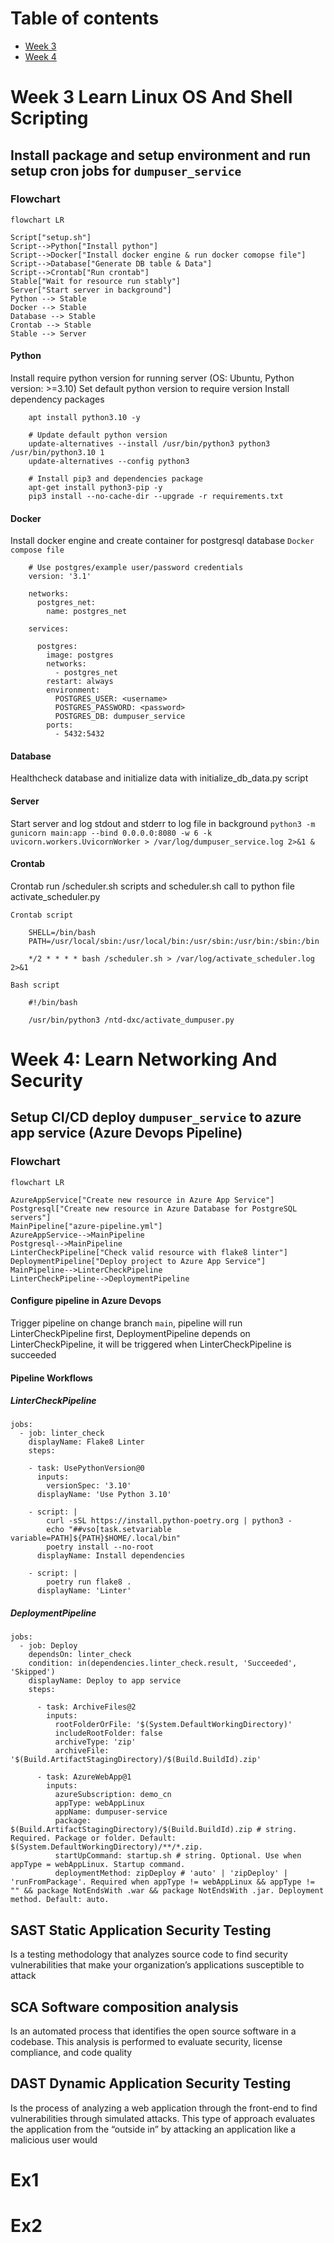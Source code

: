 # Table of contents

- [Week 3](#week-3-learn-linux-os-and-shell-scripting)
- [Week 4](#week-4-learn-networking-and-security)

# Week 3 Learn Linux OS And Shell Scripting

## Install package and setup environment and run setup cron jobs for `dumpuser_service` 

### Flowchart

```mermaid
flowchart LR

Script["setup.sh"]
Script-->Python["Install python"]
Script-->Docker["Install docker engine & run docker comopse file"]
Script-->Database["Generate DB table & Data"]
Script-->Crontab["Run crontab"]
Stable["Wait for resource run stably"]
Server["Start server in background"]
Python --> Stable
Docker --> Stable
Database --> Stable
Crontab --> Stable
Stable --> Server
```

#### Python
Install require python version for running server (OS: Ubuntu, Python version: >=3.10)
Set default python version to require version
Install dependency packages
```
    apt install python3.10 -y

    # Update default python version
    update-alternatives --install /usr/bin/python3 python3 /usr/bin/python3.10 1
    update-alternatives --config python3

    # Install pip3 and dependencies package
    apt-get install python3-pip -y
    pip3 install --no-cache-dir --upgrade -r requirements.txt
```

#### Docker
Install docker engine and create container for postgresql database
`Docker compose file`
```
    # Use postgres/example user/password credentials
    version: '3.1'

    networks:
      postgres_net:
        name: postgres_net

    services:

      postgres:
        image: postgres
        networks:
          - postgres_net
        restart: always
        environment:
          POSTGRES_USER: <username>
          POSTGRES_PASSWORD: <password>
          POSTGRES_DB: dumpuser_service
        ports:
          - 5432:5432
```

#### Database
Healthcheck database and initialize data with initialize_db_data.py script

#### Server
Start server and log stdout and stderr to log file in background
`python3 -m gunicorn main:app --bind 0.0.0.0:8080 -w 6 -k uvicorn.workers.UvicornWorker > /var/log/dumpuser_service.log 2>&1 &`

#### Crontab
Crontab run /scheduler.sh scripts and scheduler.sh call to python file activate_scheduler.py

`Crontab script`
```
    SHELL=/bin/bash
    PATH=/usr/local/sbin:/usr/local/bin:/usr/sbin:/usr/bin:/sbin:/bin

    */2 * * * * bash /scheduler.sh > /var/log/activate_scheduler.log 2>&1
```

`Bash script`
```
    #!/bin/bash

    /usr/bin/python3 /ntd-dxc/activate_dumpuser.py
```

# Week 4: Learn Networking And Security

## Setup CI/CD deploy `dumpuser_service` to azure app service (Azure Devops Pipeline)

### Flowchart

```mermaid
flowchart LR

AzureAppService["Create new resource in Azure App Service"]
Postgresql["Create new resource in Azure Database for PostgreSQL servers"]
MainPipeline["azure-pipeline.yml"]
AzureAppService-->MainPipeline
Postgresql-->MainPipeline
LinterCheckPipeline["Check valid resource with flake8 linter"]
DeploymentPipeline["Deploy project to Azure App Service"]
MainPipeline-->LinterCheckPipeline
LinterCheckPipeline-->DeploymentPipeline
```

#### Configure pipeline in Azure Devops
Trigger pipeline on change branch `main`, pipeline will run LinterCheckPipeline first,
DeploymentPipeline depends on LinterCheckPipeline, it will be triggered when LinterCheckPipeline is
succeeded

#### Pipeline Workflows

##### LinterCheckPipeline

```
jobs:
  - job: linter_check
    displayName: Flake8 Linter
    steps:

    - task: UsePythonVersion@0
      inputs:
        versionSpec: '3.10'
      displayName: 'Use Python 3.10'

    - script: |
        curl -sSL https://install.python-poetry.org | python3 -
        echo "##vso[task.setvariable variable=PATH]${PATH}$HOME/.local/bin"
        poetry install --no-root
      displayName: Install dependencies

    - script: |
        poetry run flake8 .
      displayName: 'Linter'
```

##### DeploymentPipeline
```
jobs:
  - job: Deploy
    dependsOn: linter_check
    condition: in(dependencies.linter_check.result, 'Succeeded', 'Skipped')
    displayName: Deploy to app service
    steps:

      - task: ArchiveFiles@2
        inputs:
          rootFolderOrFile: '$(System.DefaultWorkingDirectory)'
          includeRootFolder: false
          archiveType: 'zip'
          archiveFile: '$(Build.ArtifactStagingDirectory)/$(Build.BuildId).zip'

      - task: AzureWebApp@1
        inputs:
          azureSubscription: demo_cn
          appType: webAppLinux
          appName: dumpuser-service
          package: $(Build.ArtifactStagingDirectory)/$(Build.BuildId).zip # string. Required. Package or folder. Default: $(System.DefaultWorkingDirectory)/**/*.zip.
          startUpCommand: startup.sh # string. Optional. Use when appType = webAppLinux. Startup command. 
          deploymentMethod: zipDeploy # 'auto' | 'zipDeploy' | 'runFromPackage'. Required when appType != webAppLinux && appType != "" && package NotEndsWith .war && package NotEndsWith .jar. Deployment method. Default: auto.
```

## SAST Static Application Security Testing
Is a testing methodology that analyzes source code to find security vulnerabilities that make your organization’s applications susceptible to attack
## SCA Software composition analysis
Is an automated process that identifies the open source software in a codebase. This analysis is performed to evaluate security, license compliance, and code quality
## DAST Dynamic Application Security Testing
Is the process of analyzing a web application through the front-end to find vulnerabilities through simulated attacks. This type of approach evaluates the application from the “outside in” by attacking an application like a malicious user would

# Ex1
# Ex2
